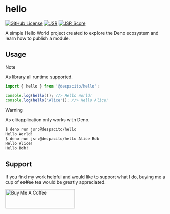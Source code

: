 # hello

[![GitHub License](https://img.shields.io/github/license/byvide/hello)](./LICENSE)
[![JSR](https://jsr.io/badges/@despacito/hello)](https://jsr.io/@despacito/hello)
[![JSR Score](https://jsr.io/badges/@despacito/hello/score)](https://jsr.io/@despacito/hello)

A simple Hello World project created to explore the Deno ecosystem and learn how to publish a
module.

## Usage

> [!NOTE]
> As library all runtime supported.

```ts
import { hello } from '@despacito/hello';

console.log(hello()); //> Hello World!
console.log(hello('Alice')); //> Hello Alice!
```

> [!WARNING]
> As cli/application only works with Deno.

```bash
$ deno run jsr:@despacito/hello
Hello World!
$ deno run jsr:@despacito/hello Alice Bob
Hello Alice!
Hello Bob!
```

## Support

If you find my work helpful and would like to support what I do, buying me a cup of ~~coffee~~ tea would be greatly appreciated.

<a href="https://www.buymeacoffee.com/limeraven" target="_blank"><img src="https://cdn.buymeacoffee.com/buttons/v2/default-yellow.png" alt="Buy Me A Coffee" style="height: 60px !important;width: 217px !important;" ></a>
